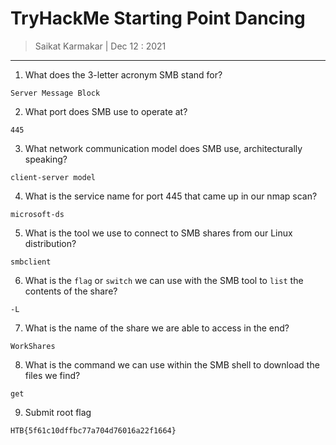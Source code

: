 # TryHackMe Starting Point Dancing

> Saikat Karmakar | Dec 12 : 2021

---

1. What does the 3-letter acronym SMB stand for? 
```
Server Message Block
```
2. What port does SMB use to operate at?
```
445
```
3. What network communication model does SMB use, architecturally speaking?
```
client-server model
```
4. What is the service name for port 445 that came up in our nmap scan?
```
microsoft-ds
```
5. What is the tool we use to connect to SMB shares from our Linux distribution?
```
smbclient
```
6. What is the `flag` or `switch` we can use with the SMB tool to `list` the contents of the share?
```
-L
```
7. What is the name of the share we are able to access in the end?
```
WorkShares
```
8. What is the command we can use within the SMB shell to download the files we find?
```
get
```
9. Submit root flag
```
HTB{5f61c10dffbc77a704d76016a22f1664}
```